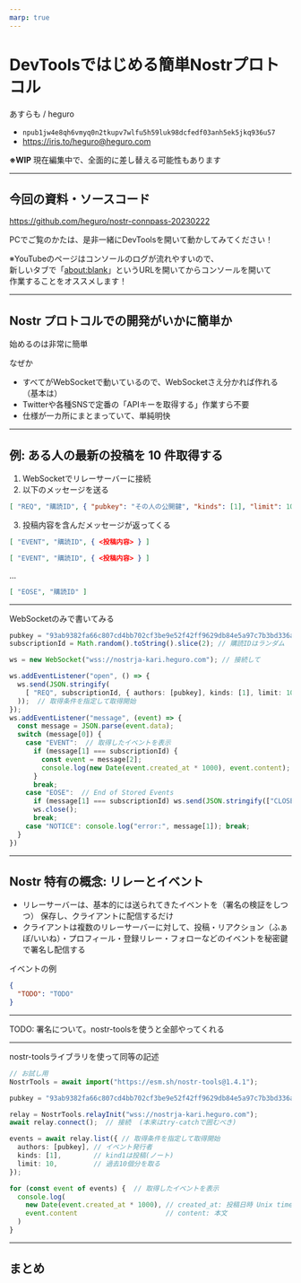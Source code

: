 ```yaml
---
marp: true
---
```

<!-- markdownlint-disable-file single-h1 -->
<!-- paginate: true -->

# DevToolsではじめる簡単Nostrプロトコル

あすらも / heguro

- `npub1jw4e8qh6vmyq0n2tkupv7wlfu5h59luk98dcfedf03anh5ek5jkq936u57`
- <https://iris.to/heguro@heguro.com>

**※WIP** 現在編集中で、全面的に差し替える可能性もあります

<!--
あすらも または heguro と申します。

今回は「DevToolsではじめる簡単Nostrプロトコル」ということで、ブラウザの開発ツールを使ってNostrプロトコルに触れていきたいと思います。
-->

---

## 今回の資料・ソースコード

<https://github.com/heguro/nostr-connpass-20230222>

PCでご覧のかたは、是非一緒にDevToolsを開いて動かしてみてください！

※YouTubeのページはコンソールのログが流れやすいので、\
新しいタブで「<about:blank>」というURLを開いてからコンソールを開いて\
作業することをオススメします！

---
<!-- footer: ソースコードは `https://github.com/heguro/nostr-connpass-20230222` から -->

## Nostr プロトコルでの開発がいかに簡単か

始めるのは非常に簡単

なぜか

- すべてがWebSocketで動いているので、WebSocketさえ分かれば作れる（基本は）
- Twitterや各種SNSで定番の「APIキーを取得する」作業すら不要
- 仕様が一カ所にまとまっていて、単純明快

---

## 例: ある人の最新の投稿を 10 件取得する

1. WebSocketでリレーサーバーに接続
2. 以下のメッセージを送る

```json
[ "REQ", "購読ID", { "pubkey": "その人の公開鍵", "kinds": [1], "limit": 10 } ]
```

3. 投稿内容を含んだメッセージが返ってくる

```json
[ "EVENT", "購読ID", { <投稿内容> } ]
```

```json
[ "EVENT", "購読ID", { <投稿内容> } ]
```

...

```json
[ "EOSE", "購読ID" ]
```

<!--
めっちゃ簡単
-->

---

WebSocketのみで書いてみる

```typescript
pubkey = "93ab9382fa66c807cd4bb702cf3be9e52f42ff9629db84e5a97c7b3bd336a4ac"; // @heguroの公開鍵(hex)
subscriptionId = Math.random().toString().slice(2); // 購読IDはランダム

ws = new WebSocket("wss://nostrja-kari.heguro.com"); // 接続して

ws.addEventListener("open", () => {
  ws.send(JSON.stringify(
    [ "REQ", subscriptionId, { authors: [pubkey], kinds: [1], limit: 10 } ]
  ));  // 取得条件を指定して取得開始
});
ws.addEventListener("message", (event) => {
  const message = JSON.parse(event.data);
  switch (message[0]) {
    case "EVENT":  // 取得したイベントを表示
      if (message[1] === subscriptionId) {
        const event = message[2];
        console.log(new Date(event.created_at * 1000), event.content);
      }
      break;
    case "EOSE":  // End of Stored Events
      if (message[1] === subscriptionId) ws.send(JSON.stringify(["CLOSE", subscriptionId]));
      ws.close();
      break;
    case "NOTICE": console.log("error:", message[1]); break;
  }
})
```

---

## Nostr 特有の概念: リレーとイベント

- リレーサーバーは、基本的には送られてきたイベントを（署名の検証をしつつ）
  保存し、クライアントに配信するだけ
- クライアントは複数のリレーサーバーに対して、投稿・リアクション（ふぁぼ/いいね）・プロフィール・登録リレー・フォローなどのイベントを秘密鍵で署名し配信する

イベントの例

```json
{
  "TODO": "TODO"
}
```

---

TODO: 署名について。nostr-toolsを使うと全部やってくれる

---

nostr-toolsライブラリを使って同等の記述

```typescript
// お試し用
NostrTools = await import("https://esm.sh/nostr-tools@1.4.1");

pubkey = "93ab9382fa66c807cd4bb702cf3be9e52f42ff9629db84e5a97c7b3bd336a4ac";

relay = NostrTools.relayInit("wss://nostrja-kari.heguro.com");
await relay.connect();  // 接続  (本来はtry-catchで囲むべき)

events = await relay.list({ // 取得条件を指定して取得開始
  authors: [pubkey], // イベント発行者
  kinds: [1],        // kind1は投稿(ノート)
  limit: 10,         // 過去10個分を取る
});

for (const event of events) {  // 取得したイベントを表示
  console.log(
    new Date(event.created_at * 1000), // created_at: 投稿日時 Unix time (秒)
    event.content                      // content: 本文
  )
}
```

---

## まとめ
